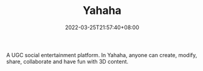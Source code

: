 ﻿---
weight: 
title: "Yahaha"
description: "A UGC social entertainment platform. In Yahaha, anyone can create, modify, share, collaborate and have fun with 3D content."
date: 2022-03-25T21:57:40+08:00
lastmod: 2022-03-25T16:45:40+08:00
draft: false
authors: ["Metabd"]
featuredImage: "86.webp"
link: "https://yahaha.com/"
tags: ["Yahaha","É³ºÐÓÎÏ·"]
categories: ["navigation"]
navigation: ["É³ºÐÓÎÏ·"]
lightgallery: true
toc: true
pinned: false
recommend: false
recommend1: false
---
A UGC social entertainment platform. In Yahaha, anyone can create, modify, share, collaborate and have fun with 3D content.
